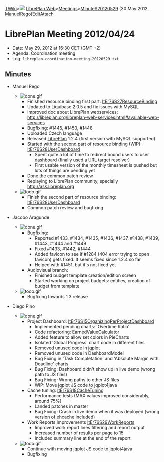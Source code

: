 [TWiki](/twiki/Main/WebHome)&gt;![](/twiki/TWiki/TWikiDocGraphics/web-bg-small.gif) [LibrePlan Web](/twiki/LibrePlan/WebHome)&gt;[Meetings](/twiki/LibrePlan/Meetings)&gt;[MinuteS20120529](http://wiki.libreplan-enterprise.com/twiki/LibrePlan/MinuteS20120529 "Topic revision: 1 (30 May 2012 - 05:51:08)") (30 May 2012, [ManuelRego](/twiki/Main/ManuelRego))[Edit](http://wiki.libreplan-enterprise.com/twiki/bin/edit/LibrePlan/MinuteS20120529?t=1520337961 "Edit this topic text")[Attach](/twiki/bin/attach/LibrePlan/MinuteS20120529 "Attach an image or document to this topic")

 LibrePlan Meeting 2012/04/24
============================================================================================================================

-   Date: May 29, 2012 at 16:30 CET (GMT +2)
-   Agenda: Coordination meeting
-   Log: `libreplan-coordination-meeting-20120529.txt`

 Minutes
----------------------------------

-   Manuel Rego
    -   ![done.gif](/twiki/TWiki/TWikiDocGraphics/done.gif)
        -   Finished resource binding first part: [ItEr76S27ResourceBinding](/twiki/LibrePlan/ItEr76S27ResourceBinding)
        -   Updated to Liquibase 2.0.5 and fix issues with MySQL
        -   Improved doc about LibrePlan webservices: <http://libreplan.org/libreplan-web-services.html#available-web-services>
        -   Bugfixing: \#1445, \#1450, \#1448
        -   Uploaded Czech language
        -   Released [LibrePlan](/twiki/LibrePlan/LibrePlan) 1.2.4 (first version with MySQL supported)
        -   Started with the second part of resource binding (WIP): [ItEr76S28UserDashboard](/twiki/LibrePlan/ItEr76S28UserDashboard)
            -   Spent quite a lot of time to redirect bound users to user dashboard (finally used a URL target resolver)
            -   First usable version of the monthly timesheet is pushed but lots of things are pending yet
        -   Done the common patch review
        -   Replaying to LibrePlan community, specially <http://ask.libreplan.org>
    -   ![todo.gif](/twiki/TWiki/TWikiDocGraphics/todo.gif)
        -   Finish the second part of resource binding: [ItEr76S28UserDashboard](/twiki/LibrePlan/ItEr76S28UserDashboard)
        -   Common patch review and bugfixing

-   Jacobo Aragunde
    -   ![done.gif](/twiki/TWiki/TWikiDocGraphics/done.gif)
        -   Bugfixing:
            -   Reported \#1433, \#1434, \#1435, \#1436, \#1437, \#1438, \#1439, \#1443, \#1444 and \#1449
            -   Fixed \#1433, \#1442, \#1444
            -   Added favicon to see if \#1284 (404 error trying to open favicon) gets fixed. It seems fixed since 1.2.4 so far
            -   Helped with \#1451, but it's not fixed yet
        -   Audiovisual branch:
            -   Finished budget template creation/edition screen
            -   Started working on project budgets: entities, creation of budget from template
    -   ![todo.gif](/twiki/TWiki/TWikiDocGraphics/todo.gif)
        -   Bugfixing towards 1.3 release

-   Diego Pino
    -   ![done.gif](/twiki/TWiki/TWikiDocGraphics/done.gif)
        -   Project Dashboard: [ItEr76S15OrganizingPerProjectDashboard](/twiki/LibrePlan/ItEr76S15OrganizingPerProjectDashboard)
            -   Implemented pending charts: 'Overtime Ratio'
            -   Code refactoring: EarnedValueCalculator
            -   Added feature to allow set colors in PieCharts
            -   Isolated 'Global Progress' chart code in different files
            -   Removed unused code in jqplot
            -   Removed unused code in DashboardModel
            -   Bug Fixing in 'Task Completation' and 'Absolute Margin with Deadline' charts
            -   Bug Fixing: Dashboard didn't show up in live demo (wrong path to JS files)
            -   Bug Fixing: Wrong paths to other JS files
            -   WIP: Move jqplot JS code to jqplot4java
        -   Cache tuning: [ItEr76S18CacheTuning](/twiki/LibrePlan/ItEr76S18CacheTuning)
            -   Performance tests (MAX values improved considerably, around 75%)
            -   Landed patches in master
            -   Bug Fixing: Crash in live demo when it was deployed (wrong version of ehcache included)
        -   Work Reports Improvements [ItEr76S29WorkReports](/twiki/LibrePlan/ItEr76S29WorkReports)
            -   Improved work report lines filtering and report output
            -   Increased number of results per page to 15
            -   Included summary line at the end of the report
    -   ![todo.gif](/twiki/TWiki/TWikiDocGraphics/todo.gif)
        -   Continue with moving jqplot JS code to jqplot4java
        -   Bugfixing


